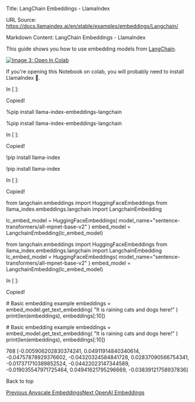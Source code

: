 Title: LangChain Embeddings - LlamaIndex

URL Source: https://docs.llamaindex.ai/en/stable/examples/embeddings/Langchain/

Markdown Content:
LangChain Embeddings - LlamaIndex


This guide shows you how to use embedding models from [LangChain](https://python.langchain.com/docs/integrations/text_embedding/).

[![Image 3: Open In Colab](https://colab.research.google.com/assets/colab-badge.svg)](https://colab.research.google.com/github/jerryjliu/llama_index/blob/main/docs/docs/examples/embeddings/Langchain.ipynb)

If you're opening this Notebook on colab, you will probably need to install LlamaIndex 🦙.

In \[ \]:

Copied!

%pip install llama\-index\-embeddings\-langchain

%pip install llama-index-embeddings-langchain

In \[ \]:

Copied!

!pip install llama\-index

!pip install llama-index

In \[ \]:

Copied!

from langchain.embeddings import HuggingFaceEmbeddings
from llama\_index.embeddings.langchain import LangchainEmbedding

lc\_embed\_model \= HuggingFaceEmbeddings(
    model\_name\="sentence-transformers/all-mpnet-base-v2"
)
embed\_model \= LangchainEmbedding(lc\_embed\_model)

from langchain.embeddings import HuggingFaceEmbeddings from llama\_index.embeddings.langchain import LangchainEmbedding lc\_embed\_model = HuggingFaceEmbeddings( model\_name="sentence-transformers/all-mpnet-base-v2" ) embed\_model = LangchainEmbedding(lc\_embed\_model)

In \[ \]:

Copied!

\# Basic embedding example
embeddings \= embed\_model.get\_text\_embedding(
    "It is raining cats and dogs here!"
)
print(len(embeddings), embeddings\[:10\])

\# Basic embedding example embeddings = embed\_model.get\_text\_embedding( "It is raining cats and dogs here!" ) print(len(embeddings), embeddings\[:10\])

768 \[-0.005906202830374241, 0.04911914840340614, -0.04757878929376602, -0.04320324584841728, 0.02837090566754341, -0.017371710389852524, -0.04422023147344589, -0.019035547971725464, 0.04941621795296669, -0.03839121758937836\]

Back to top

[Previous Anyscale Embeddings](https://docs.llamaindex.ai/en/stable/examples/embeddings/Anyscale/)[Next OpenAI Embeddings](https://docs.llamaindex.ai/en/stable/examples/embeddings/OpenAI/)
